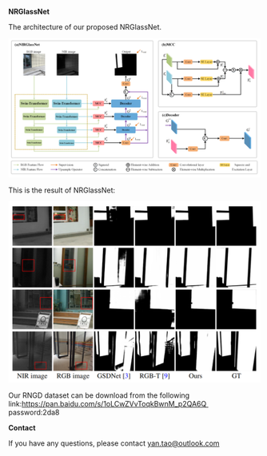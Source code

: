 **NRGlassNet** <br />

The architecture of our proposed NRGlassNet.

<img width="638" alt="image" src="./imgs/network.png">

This is the result of NRGlassNet:

<img width="638" alt="image" src="./imgs/res.png">

Our RNGD dataset can be download from the following
link:https://pan.baidu.com/s/1oLCwZVvToqkBwnM_p2QA6Q 
password:2da8



**Contact** <br />

If you have any questions, please contact yan.tao@outlook.com
